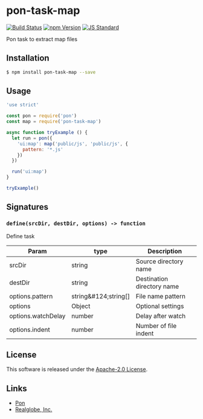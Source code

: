 pon-task-map
==========

<!---
This file is generated by ape-tmpl. Do not update manually.
--->

<!-- Badge Start -->
<a name="badges"></a>

[![Build Status][bd_travis_com_shield_url]][bd_travis_com_url]
[![npm Version][bd_npm_shield_url]][bd_npm_url]
[![JS Standard][bd_standard_shield_url]][bd_standard_url]

[bd_repo_url]: https://github.com/realglobe-Inc/pon-task-map
[bd_travis_url]: http://travis-ci.org/realglobe-Inc/pon-task-map
[bd_travis_shield_url]: http://img.shields.io/travis/realglobe-Inc/pon-task-map.svg?style=flat
[bd_travis_com_url]: http://travis-ci.com/realglobe-Inc/pon-task-map
[bd_travis_com_shield_url]: https://api.travis-ci.com/realglobe-Inc/pon-task-map.svg?token=aeFzCpBZebyaRijpCFmm
[bd_license_url]: https://github.com/realglobe-Inc/pon-task-map/blob/master/LICENSE
[bd_codeclimate_url]: http://codeclimate.com/github/realglobe-Inc/pon-task-map
[bd_codeclimate_shield_url]: http://img.shields.io/codeclimate/github/realglobe-Inc/pon-task-map.svg?style=flat
[bd_codeclimate_coverage_shield_url]: http://img.shields.io/codeclimate/coverage/github/realglobe-Inc/pon-task-map.svg?style=flat
[bd_gemnasium_url]: https://gemnasium.com/realglobe-Inc/pon-task-map
[bd_gemnasium_shield_url]: https://gemnasium.com/realglobe-Inc/pon-task-map.svg
[bd_npm_url]: http://www.npmjs.org/package/pon-task-map
[bd_npm_shield_url]: http://img.shields.io/npm/v/pon-task-map.svg?style=flat
[bd_standard_url]: http://standardjs.com/
[bd_standard_shield_url]: https://img.shields.io/badge/code%20style-standard-brightgreen.svg

<!-- Badge End -->


<!-- Description Start -->
<a name="description"></a>

Pon task to extract map files

<!-- Description End -->


<!-- Overview Start -->
<a name="overview"></a>



<!-- Overview End -->


<!-- Sections Start -->
<a name="sections"></a>

<!-- Section from "doc/guides/01.Installation.md.hbs" Start -->

<a name="section-doc-guides-01-installation-md"></a>

Installation
-----

```bash
$ npm install pon-task-map --save
```


<!-- Section from "doc/guides/01.Installation.md.hbs" End -->

<!-- Section from "doc/guides/02.Usage.md.hbs" Start -->

<a name="section-doc-guides-02-usage-md"></a>

Usage
---------

```javascript
'use strict'

const pon = require('pon')
const map = require('pon-task-map')

async function tryExample () {
  let run = pon({
    'ui:map': map('public/js', 'public/js', {
      pattern: '*.js'
    })
  })

  run('ui:map')
}

tryExample()

```


<!-- Section from "doc/guides/02.Usage.md.hbs" End -->

<!-- Section from "doc/guides/03.Signature.md.hbs" Start -->

<a name="section-doc-guides-03-signature-md"></a>

Signatures
---------


### `define(srcDir, destDir, options) -> function`

Define task

| Param | type | Description |
| ---- | --- | ----------- |
| srcDir | string |  Source directory name |
| destDir | string |  Destination directory name |
| options.pattern | string&amp;#124;string[] |  File name pattern |
| options | Object |  Optional settings |
| options.watchDelay | number |  Delay after watch |
| options.indent | number |  Number of file indent |



<!-- Section from "doc/guides/03.Signature.md.hbs" End -->


<!-- Sections Start -->


<!-- LICENSE Start -->
<a name="license"></a>

License
-------
This software is released under the [Apache-2.0 License](https://github.com/realglobe-Inc/pon-task-map/blob/master/LICENSE).

<!-- LICENSE End -->


<!-- Links Start -->
<a name="links"></a>

Links
------

+ [Pon][pon_url]
+ [Realglobe, Inc.][realglobe,_inc__url]

[pon_url]: https://github.com/realglobe-Inc/pon
[realglobe,_inc__url]: http://realglobe.jp

<!-- Links End -->
